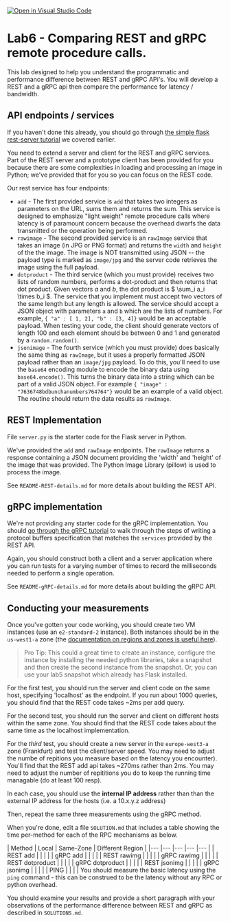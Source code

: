 [![Open in Visual Studio Code](https://classroom.github.com/assets/open-in-vscode-c66648af7eb3fe8bc4f294546bfd86ef473780cde1dea487d3c4ff354943c9ae.svg)](https://classroom.github.com/online_ide?assignment_repo_id=8975608&assignment_repo_type=AssignmentRepo)
# Lab6 - Comparing REST and gRPC remote procedure calls.
This lab designed to help you understand the programmatic and performance difference between REST and gRPC APi's. You will develop a REST and a gRPC api then compare the performance for latency / bandwidth.

## API endpoints / services

If you haven't done this already, you should go through [the simple flask rest-server tutorial](https://github.com/cu-csci-4253-datacenter/simple-rest-server-tutorial) we covered earlier.

You need to extend a server and client for the REST and gRPC services. Part of the REST server and a prototype client has been provided for you because there are some complexities in loading and processing an image in Python; we've provided that for you so you can focus on the REST code.

Our rest service has four endpoints:
* `add` - The first provided service is `add` that takes two integers as parameters on the URL, sums them and returns the sum. This service is designed to emphasize "light weight" remote procedure calls where latency is of paramount concern because the overhead dwarfs the data transmitted or the operation being performed.
* `rawimage` - The second provided service is an `rawImage` service that takes an image (in JPG or PNG format) and returns the `width` and `height` of the the image. The image is NOT transmitted using JSON -- the payload type is marked as `image/jpg` and the server code retrieves the image using the full payload.
* `dotproduct` - The third service (which you must provide) receives two lists of random numbers, performs a dot-product and then returns that dot product. Given vectors $a$ and $b$, the dot product is $ \sum_i a_i \times b_i $. The service that you implement must accept two vectors of the same length but any length is allowed. The service should accept a JSON object with parameters `a` and `b` which are the lists of numbers. For example, `{ "a" : [ 1, 2], "b" : [3, 4]}` would be an acceptable payload. When testing your code, the client should generate vectors of length 100 and each element should be between 0 and 1 and generated by a `random.random()`. 
* `jsonimage` - The fourth service (which you must provide) does basically the same thing as `rawImage`, but it uses a properly formatted JSON payload rather than an `image/jpg` payload. To do this, you'll need to use the `base64` encoding module to encode the binary data using `base64.encode()`. This turns the binary data into a string which can be part of a valid JSON object. For example `{ "image" : "7636748bdbunchanumbers764764"}` would be an example of a valid object. The routine should return the data results as `rawImage`.

## REST Implementation

File `server.py` is the starter code for the Flask server in Python. 

We've provided the `add` and `rawImage` endpoints. The `rawImage` returns a response containing a JSON document providing the 'width' and 'height' of the image that was provided. The Python Image Library (pillow) is used to process the image.

See `README-REST-details.md` for more details about building the REST API.

## gRPC implementation

We're not providing any starter code for the gRPC implementation. You should [go through the gRPC tutorial](https://grpc.io/docs/tutorials/basic/python/) to walk through the steps of writing a protocol buffers specification that matches the `services` provided by the REST API.

Again, you should construct both a client and a server application where you can run tests for a varying number of times to record the milliseconds needed to perform a single operation.

See `README-gRPC-details.md` for more details about building the gRPC API.

## Conducting your measurements

Once you've gotten your code working, you should create two VM instances (use an `e2-standard-2` instance). Both instances should be in the `us-west1-a` zone (the [documentation on regions and zones is useful here](https://cloud.google.com/compute/docs/regions-zones/#zones_and_clusters)).

> Pro Tip:
> This could a great time to create an instance, configure the instance by installing the needed python libraries, take a snapshot and then create the second instance from the snapshot. Or, you can use your lab5 snapshot which already has Flask installed.


For the first test, you should run the server and client code on the same host, specifying 'localhost' as the endpoint. If you run about 1000 queries, you should find that the REST code takes ~2ms per add query.

For the second test, you should run the server and client on different hosts within the same zone. You should find that the REST code takes about the same time as the localhost implementation.

For the *third* test, you should create a new server in the `europe-west3-a` zone (Frankfurt) and test the client/server speed. You may need to adjust the numbe of repitions you measure based on the latency you encounter). You'll find that the REST add api takes ~270ms rather than 2ms. You may need to adjust the number of repititions you do to keep the running time managable (do at least 100 resp).

In each case, you should use the **internal IP address** rather than than the external IP address for the hosts (i.e. a 10.x.y.z address)

Then, repeat the same three measurements using the gRPC method.

When you're done, edit a file `SOLUTION.md` that includes a table showing the time per-method for each of the RPC mechanisms as below.


|  Method 	| Local  	| Same-Zone  	|  Different Region 	|
|---	|---	|---	|---	|---	|
|   REST add	|   	|   	|  	|
|   gRPC add	|   	|   	|    	|
|   REST rawimg	|   	|   	|   	|
|   gRPC rawimg	|       |   	|   	|
|   REST dotproduct	|   	|   	|  	|
|   gRPC dotproduct	|   	|   	|    	|
|   REST jsonimg	|   	|   	|   	|
|   gRPC jsonimg	|       |   	|   	|
|   PING        |       |      |       |
You should measure the basic latency  using the `ping` command - this can be construed to be the latency without any RPC or python overhead.

You should examine your results and provide a short paragraph with your observations of the performance difference between REST and gRPC as described in `SOLUTIONS.md`.
